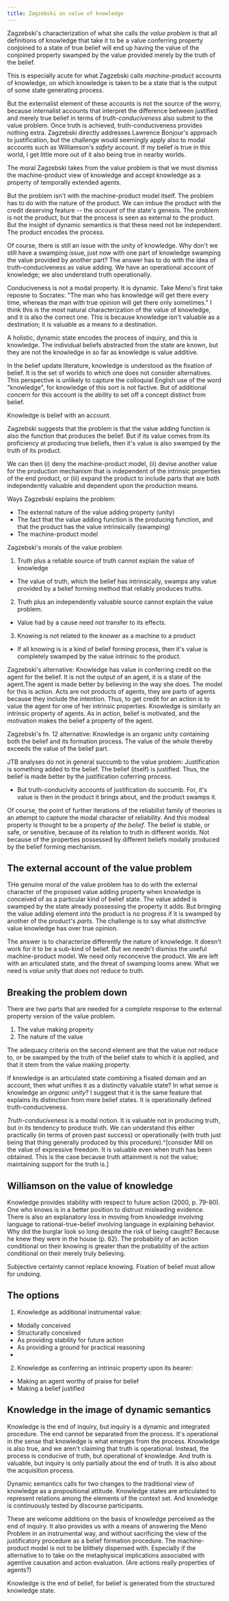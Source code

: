 ```yaml
---
title: Zagzebski on value of knowledge
---
```


Zagzebski's characterization of what she calls *the value problem* is that all definitions of knowledge that take it to be a value conferring property conjoined to a state of true belief will end up having the value of the conjoined property swamped by the value provided merely by the truth of the belief.

This is especially acute for what Zagzebski calls *machine-product* accounts of knowledge, on which knowledge is taken to be a state that is the output of some state generating process.

But the externalist element of these accounts is not the source of the worry, because internalist accounts that interpret the difference between justified and merely true belief in terms of *truth-conduciveness* also submit to the value problem. Once truth is achieved, truth-conduciveness provides nothing extra. Zagzebski directly addresses Lawrence Bonjour's approach to justification, but the challenge would seemingly apply also to modal accounts such as Williamson's *safety* account. If my belief is true in this world, I get little more out of it also being true in nearby worlds.

The moral Zagzebski takes from the value problem is that we must dismiss the machine-product view of knowledge and accept knowledge as a property of temporally extended agents.

But the problem isn't with the machine-product model itself. The problem has to do with the nature of the product. We can imbue the product with the credit deserving feature --  the *account* of the state's genesis. The problem is not the product, but that the process is seen as external to the product. But the insight of dynamic semantics is that these need not be independent. The product encodes the process.

Of course, there is still an issue with the unity of knowledge. Why don't we still have a swamping issue, just now with one part of knowledge swamping the value provided by another part? The answer has to do with the idea of truth-conduciveness as value adding. We have an operational account of knowledge; we also understand truth operationally.

Conduciveness is not a modal property. It is dynamic. Take Meno's first take reposne to Socrates: "The man who has knowledge will get there every time, whereas the man with true opinion will get there only sometimes." I think this is the most natural characterization of the value of knowledge, and it is also the correct one. This is because knowledge isn't valuable as a destination; it is valuable as a means to a destination.

A holistic, dynamic state encodes the process of inquiry, and this is knowledge. The individual beliefs abstracted from the state are known, but they are not the knowledge in so far as knowledge is value additive.

In the belief update literature, knowledge is understood as the fixation of belief. It is the set of worlds to which one does not consider alternatives. This perspective is unlikely to capture the colloquial English use of the word "knowledge", for knowledge of this sort is not factive. But of additional concern for this account is the ability to set off a concept distinct from belief. 

Knowledge is belief with an account.

Zagzebski suggests that the problem is that the value adding function is also the function that produces the belief. But if its value comes from its proficiency at producing true beliefs, then it's value is also swamped by the truth of its product.

We can then (i) deny the machine-product model, (ii) devise another value for the production mechanism that is independent of the intrinsic properties of the end product, or (iii) expand the product to include parts that are both independently valuable and dependent upon the production means.

Ways Zagzebski explains the problem:
  
+ The external nature of the value adding property (unity)
+ The fact that the value adding function is the producing function, and that the product has the value intrinsically (swamping)
+ The machine-product model

Zagzebski's morals of the value problem

1. Truth plus a reliable source of truth cannot explain the value of knowledge

  + The value of truth, which the belief has intrinsically, swamps any value provided by a belief forming method that reliably produces truths.

2. Truth plus an independently valuable source cannot explain the value problem.

  + Value had by a cause need not transfer to its effects. 

3. Knowing is not related to the knower as a machine to a product

  + If all knowing is is a kind of belief forming process, then it's value is completely swamped by the value intrinsic to the product.
  
Zagzebski's alternative: Knowledge has value in conferring credit on the agent for the belief. It is not the output of an agent, it is a state of the agent.The agent is made better by believing in the way she does. The model for this is action. Acts are not products of agents, they are parts of agents because they include the intention. Thus, to get credit for an action is to value the agent for one of her intrinsic properties. Knowledge is similarly an intrinsic property of agents. As in action, belief is motivated, and the motivation makes the belief a property of the agent.

Zagzebski's fn. 12 alternative: Knowledge is an organic unity containing both the belief and its formation process. The value of the whole thereby exceeds the value of the belief part.

JTB analyses do not in general succumb to the value problem: Justification is something added to the belief. The belief (itself) is justified. Thus, the belief is made better by the justification coferring process.

 + But truth-conducivity accounts of justification do succumb. For, it's value is then in the product it brings about, and the product swamps it.
 
Of course, the point of further iterations of the reliabilist family of theories is an attempt to capture the modal character of reliability. And this modeal property is thought to be a property *of the belief*. The belief is stable, or safe, or sensitive, because of its relation to truth in different worlds. Not because of the properties possessed by different beliefs modally produced by the belief forming mechanism.

## The external account of the value problem

THe genuine moral of the value problem has to do with the external character of the proposed value adding property when knowledge is conceived of as a particular kind of belief state. The value added is swamped by the state already possessing the property it adds. But bringing the value adding element *into* the product is no progress if it is swamped by another of the product's *parts*. The challenge is to say what *distinctive* value knowledge has over true opinion.

The answer is to characterize differently the nature of knowledge. It doesn't work for it to be a sub-kind of belief. But we needn't dismiss the useful machine-product model. We need only reconceive the product. We are left with an articulated state, and the threat of swamping looms anew. What we need is *value unity* that does not reduce to truth.

## Breaking the problem down

There are two parts that are needed for a complete response to the external property version of the value problem. 

1. The value making property
2. The nature of the value

The adequacy criteria on the second element are that the value not reduce to, or be swamped by the truth of the belief state to which it is applied, and that it stem from the value making property.

If knowledge is an articulated state combining a fixated domain and an account, then what unifies it as a distinctly valuable state? In what sense is knowledge an *organic unity*? I suggest that it is the same feature that explains its distinction from mere belief states. It is operationally defined truth-conduciveness. 

*Truth-conduciveness* is a modal notion. It is valuable not in producing truth, but in its tendency  to produce truth. We can understand this either practically (in terms of proven past success) or operationally (with truth just being that thing generally produced by this procedure).^[consider Mill on the value of expressive freedom. It is valuable even when truth has been obtained. This is the case because truth attainment is not the value; maintaining support for the truth is.]

## Williamson on the value of knowledge

Knowledge provides stability with respect to future action (2000, p. 79-80). One who knows is in a better position to distrust misleading evidence. There is also an explanatory loss in moving from knowledge involving language to rational-true-belief involving language in explaining behavior. Why did the burglar look so long despite the risk of being caught? Because he knew they were in the house (p. 62). The probability of an action conditional on their knowing is greater than the probability of the action conditional on their merely truly believing.

Subjective certainty cannot replace knowing. Fixation of belief must allow for undoing.

## The options

1. Knowledge as additional instrumental value:
  
  + Modally conceived
  + Structurally conceived
  + As providing stability for future action
  + As providing a ground for practical reasoning
  + 

2. Knowledge as conferring an intrinsic property upon its bearer:
  
  + Making an agent worthy of praise for belief
  + Making a belief justified
  
## Knowledge in the image of dynamic semantics

Knowledge is the end of inquiry, but inquiry is a dynamic and integrated procedure. The end cannot be separated from the process. It's operational in the sense that knowledge is what emerges from the process. Knowledge is also true, and we aren't claiming that truth is operational. Instead, the process is conducive of truth, but operational of knowledge. And truth is valuable, but inquiry is only partially about the end of truth. It is also about the acquisition process.

Dynamic semantics calls for two changes to the traditional view of knowledge as a propositional attitude. Knowledge states are articulated to represent relations among the elements of the context set. And knowledge is continuously tested by discourse participants.

These are welcome additions on the basis of knowledge perceived as the end of inquiry. It also provides us with a means of answering the Meno Problem in an instrumental way, and without sacrificing the view of the justificatory procedure as a belief formation procedure. The machine-product model is not to be blithely dispensed with. Especially if the alternative to to take on the metaphysical implications associated with agentive causation and action evaluation. (Are actions really properties of agents?)

Knowledge is the end of belief, for belief is generated from the structured knowledge state.
